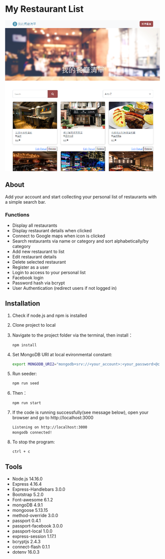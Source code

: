 # My Restaurant List

![Index page about Restaurant List](./public/image/snapshot3.png)

## About

Add your account and start collecting your personal list of restaurants with a simple search bar.

### Functions

- Display all restaurants
- Display restaurant details when clicked
- Connect to Google maps when icon is clicked
- Search restaurants via name or category and sort alphabetically/by category
- Add new restaurant to list
- Edit restaurant details
- Delete selected restaurant
- Register as a user
- Login to access to your personal list
- Facebook login
- Password hash via bcrypt
- User Authentication (redirect users if not logged in)

## Installation

1. Check if node.js and npm is installed
2. Clone project to local 
3. Navigate to the project folder via the terminal, then install：

   ```bash
   npm install
   ```

4. Set MongoDB URI at local evironmental constant:

   ```bash
   export MONGODB_URI2="mongodb+srv://<your_account>:<your_password>@cluster0.j9qlz5q.mongodb.net/restaurant-list?retryWrites=true&w=majority"
   ```
5. Run seeder: 

   ```bash
   npm run seed
   ```

6. Then：

   ```bash
   npm run start
   ```

7. If the code is running successfully(see message below), open your browser and go to http://localhost:3000

   ```bash
   Listening on http://localhost:3000
   mongodb connected!
   ```

8. To stop the program:

   ```bash
   ctrl + c
   ```

## Tools

- Node.js 14.16.0
- Express 4.16.4
- Express-Handlebars 3.0.0
- Bootstrap 5.2.0
- Font-awesome 6.1.2
- mongoDB 4.9.1
- mongoose 5.13.15
- method-override 3.0.0
- passport 0.4.1
- passport-facebook 3.0.0
- passport-local 1.0.0
- express-session 1.17.1
- bcryptjs 2.4.3
- connect-flash 0.1.1
- dotenv 16.0.3